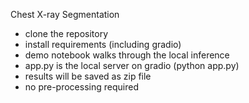 Chest X-ray Segmentation

- clone the repository
- install requirements (including gradio)
- demo notebook walks through the local inference
- app.py is the local server on gradio (python app.py)
- results will be saved as zip file
- no pre-processing required 

